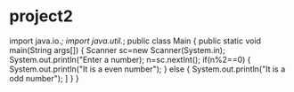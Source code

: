 # project2
import java.io.*;
import java.util.*;
public class Main
{
public static void main(String args[])
{
Scanner sc=new Scanner(System.in);
System.out.println("Enter a number);
n=sc.nextInt();
if(n%2==0)
{
System.out.println("It is a even number");
}
else
{
System.out.println("It is a odd number");
]
}
}
